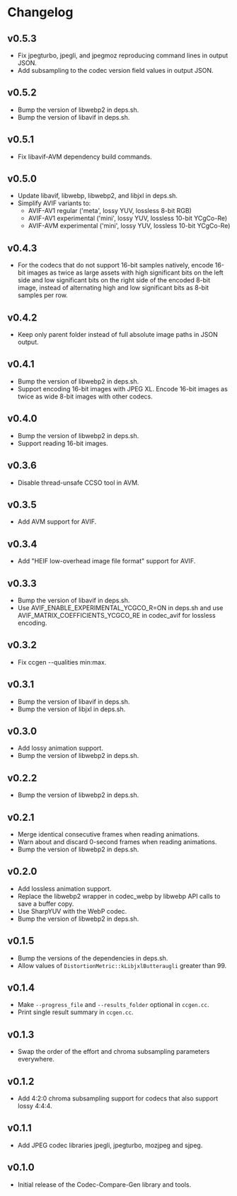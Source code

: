 # Changelog

## v0.5.3

- Fix jpegturbo, jpegli, and jpegmoz reproducing command lines in output JSON.
- Add subsampling to the codec version field values in output JSON.

## v0.5.2

- Bump the version of libwebp2 in deps.sh.
- Bump the version of libavif in deps.sh.

## v0.5.1

- Fix libavif-AVM dependency build commands.

## v0.5.0

- Update libavif, libwebp, libwebp2, and libjxl in deps.sh.
- Simplify AVIF variants to:
  - AVIF-AV1 regular ('meta', lossy YUV, lossless 8-bit RGB)
  - AVIF-AV1 experimental ('mini', lossy YUV, lossless 10-bit YCgCo-Re)
  - AVIF-AVM experimental ('mini', lossy YUV, lossless 10-bit YCgCo-Re)

## v0.4.3

- For the codecs that do not support 16-bit samples natively, encode 16-bit
  images as twice as large assets with high significant bits on the left side
  and low significant bits on the right side of the encoded 8-bit image, instead
  of alternating high and low significant bits as 8-bit samples per row.

## v0.4.2

- Keep only parent folder instead of full absolute image paths in JSON output.

## v0.4.1

- Bump the version of libwebp2 in deps.sh.
- Support encoding 16-bit images with JPEG XL. Encode 16-bit images as twice as
  wide 8-bit images with other codecs.

## v0.4.0

- Bump the version of libwebp2 in deps.sh.
- Support reading 16-bit images.

## v0.3.6

- Disable thread-unsafe CCSO tool in AVM.

## v0.3.5

- Add AVM support for AVIF.

## v0.3.4

- Add "HEIF low-overhead image file format" support for AVIF.

## v0.3.3

- Bump the version of libavif in deps.sh.
- Use AVIF_ENABLE_EXPERIMENTAL_YCGCO_R=ON in deps.sh and use
  AVIF_MATRIX_COEFFICIENTS_YCGCO_RE in codec_avif for lossless encoding.

## v0.3.2

- Fix ccgen --qualities min:max.

## v0.3.1

- Bump the version of libavif in deps.sh.
- Bump the version of libjxl in deps.sh.

## v0.3.0

- Add lossy animation support.
- Bump the version of libwebp2 in deps.sh.

## v0.2.2

- Bump the version of libwebp2 in deps.sh.

## v0.2.1

- Merge identical consecutive frames when reading animations.
- Warn about and discard 0-second frames when reading animations.
- Bump the version of libwebp2 in deps.sh.

## v0.2.0

- Add lossless animation support.
- Replace the libwebp2 wrapper in codec_webp by libwebp API calls to save a
  buffer copy.
- Use SharpYUV with the WebP codec.
- Bump the version of libwebp2 in deps.sh.

## v0.1.5

- Bump the versions of the dependencies in deps.sh.
- Allow values of `DistortionMetric::kLibjxlButteraugli` greater than 99.

## v0.1.4

- Make `--progress_file` and `--results_folder` optional in `ccgen.cc`.
- Print single result summary in `ccgen.cc`.

## v0.1.3

- Swap the order of the effort and chroma subsampling parameters everywhere.

## v0.1.2

- Add 4:2:0 chroma subsampling support for codecs that also support lossy 4:4:4.

## v0.1.1

- Add JPEG codec libraries jpegli, jpegturbo, mozjpeg and sjpeg.

## v0.1.0

- Initial release of the Codec-Compare-Gen library and tools.
